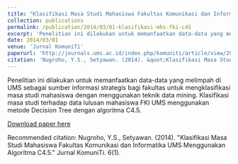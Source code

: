 ```yaml
---
title: "Klasifikasi Masa Studi Mahasiswa Fakultas Komunikasi dan Informatika UMS Menggunakan Algoritma C4.5"
collection: publications
permalink: /publication/2014/03/01-klasifikasi-mhs-fki-c45
excerpt: 'Penelitian ini dilakukan untuk memanfaatkan data-data yang melimpah di UMS sebagai sumber informasi strategis bagi fakultas untuk mengklasifikasi masa studi mahasiswa dengan menggunakan teknik data mining. Klasifikasi masa studi terhadap data lulusan mahasiswa FKI UMS menggunakan metode Decision Tree dengan algoritma C4.5.'
date: 2014/03/01
venue: 'Jurnal KomuniTi'
paperurl: 'http://journals.ums.ac.id/index.php/komuniti/article/view/2946/1881'
citation: 'Nugroho, Y.S., Setyawan. (2014). &quot;Klasifikasi Masa Studi Mahasiswa Fakultas Komunikasi dan Informatika UMS Menggunakan Algoritma C4.5.&quot; Jurnal KomuniTi. 6(1). '
---
```

Penelitian ini dilakukan untuk memanfaatkan data-data yang melimpah di UMS sebagai sumber informasi strategis bagi fakultas untuk mengklasifikasi masa studi mahasiswa dengan menggunakan teknik data mining. Klasifikasi masa studi terhadap data lulusan mahasiswa FKI UMS menggunakan metode Decision Tree dengan algoritma C4.5.

[Download paper here](http://journals.ums.ac.id/index.php/komuniti/article/view/2946/1881)

Recommended citation: Nugroho, Y.S., Setyawan. (2014). "Klasifikasi Masa Studi Mahasiswa Fakultas Komunikasi dan Informatika UMS Menggunakan Algoritma C4.5." Jurnal KomuniTi. 6(1). 